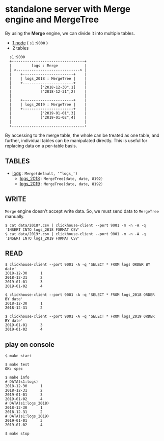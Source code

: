 # standalone server with Merge engine and MergeTree

By using the **Merge** engine, we can divide it into multiple tables.

- [1 node](./docker-compose.yml) ( `s1:9000` )
- 2 tables

```text
  s1:9000
  +---------------------------------+
  |         logs : Merge            |
  | <-----------------------------> |
  |    +-----------------------+    |
  |    | logs_2018 : MergeTree |    |
  |    +-----------------------+    |
  |             ["2018-12-30",1]    |
  |             ["2018-12-31",2]    |
  |                                 |
  |    +-----------------------+    |
  |    | logs_2019 : MergeTree |    |
  |    +-----------------------+    |
  |             ["2019-01-01",3]    |
  |             ["2019-01-02",4]    |
  |                                 |
  +---------------------------------+
```

By accessing to the merge table, the whole can be treated as one table, and further, individual tables can be manipulated directly. This is useful for replacing data on a per-table basis.

## TABLES

- [logs](./meta/logs.sql) : `Merge(default, '^logs_')`
  - [logs_2018](./meta/logs_2018.sql) : `MergeTree(date, date, 8192)`
  - [logs_2019](./meta/logs_2019.sql) : `MergeTree(date, date, 8192)`

## WRITE

`Merge` engine doesn't accept write data.
So, we must send data to `MergeTree` manually.

```console
$ cat data/2018*.csv | clickhouse-client --port 9001 -m -n -A -q 'INSERT INTO logs_2018 FORMAT CSV'
$ cat data/2019*.csv | clickhouse-client --port 9001 -m -n -A -q 'INSERT INTO logs_2019 FORMAT CSV'
```

## READ

```console
$ clickhouse-client --port 9001 -A -q 'SELECT * FROM logs ORDER BY date'
2018-12-30      1
2018-12-31      2
2019-01-01      3
2019-01-02      4
```

```console
$ clickhouse-client --port 9001 -A -q 'SELECT * FROM logs_2018 ORDER BY date'
2018-12-30      1
2018-12-31      2
```

```console
$ clickhouse-client --port 9001 -A -q 'SELECT * FROM logs_2019 ORDER BY date'
2019-01-01      3
2019-01-02      4
```

## play on console

```console
$ make start

$ make test
OK: spec

$ make info
# DATA(s1:logs)
2018-12-30      1
2018-12-31      2
2019-01-01      3
2019-01-02      4
# DATA(s1:logs_2018)
2018-12-30      1
2018-12-31      2
# DATA(s1:logs_2019)
2019-01-01      3
2019-01-02      4

$ make stop
```

